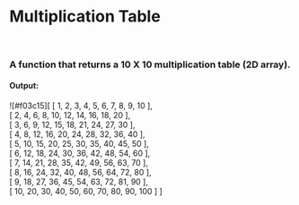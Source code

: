 <h1>Multiplication Table</h1><br />
<h3>A function that returns a 10 X 10 multiplication table (2D array).</h3>

<h4>Output:</h4>

<p>
![#f03c15][ [ 1, 2, 3, 4, 5, 6, 7, 8, 9, 10 ], <br />
  [ 2, 4, 6, 8, 10, 12, 14, 16, 18, 20 ], <br />
  [ 3, 6, 9, 12, 15, 18, 21, 24, 27, 30 ], <br />
  [ 4, 8, 12, 16, 20, 24, 28, 32, 36, 40 ], <br />
  [ 5, 10, 15, 20, 25, 30, 35, 40, 45, 50 ], <br />
  [ 6, 12, 18, 24, 30, 36, 42, 48, 54, 60 ], <br />
  [ 7, 14, 21, 28, 35, 42, 49, 56, 63, 70 ], <br />
  [ 8, 16, 24, 32, 40, 48, 56, 64, 72, 80 ], <br />
  [ 9, 18, 27, 36, 45, 54, 63, 72, 81, 90 ], <br />
  [ 10, 20, 30, 40, 50, 60, 70, 80, 90, 100 ] ]
</p>